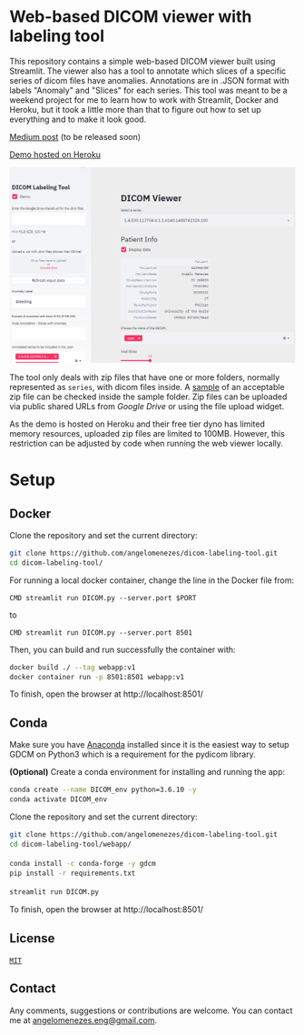 # Web-based DICOM viewer with labeling tool

This repository contains a simple web-based DICOM viewer built using Streamlit. The viewer also has a tool to annotate which slices of a specific series of dicom files have anomalies. Annotations are in .JSON format with labels "Anomaly" and "Slices" for each series. This tool was meant to be a weekend project for me to learn how to work with Streamlit, Docker and Heroku, but it took a little more than that to figure out how to set up everything and to make it look good.

[Medium post](https://github.com/angelomenezes/dicom-labeling-tool/#) (to be released soon)

[Demo hosted on Heroku](https://dicom-labeling-tool.herokuapp.com/)

![](sample/webapp-sample.gif)

The tool only deals with zip files that have one or more folders, normally represented as `series`, with dicom files inside. A [sample](sample/sample.zip) of an acceptable zip file can be checked inside the sample folder.
Zip files can be uploaded via public shared URLs from *Google Drive* or using the file upload widget. 

As the demo is hosted on Heroku and their free tier dyno has limited memory resources, uploaded zip files are limited to 100MB. However, this restriction can be adjusted by code when running the web viewer locally.


# Setup
## Docker

Clone the repository and set the current directory:

```bash
git clone https://github.com/angelomenezes/dicom-labeling-tool.git
cd dicom-labeling-tool/
``` 

For running a local docker container, change the line in the Docker file from:
```docker
CMD streamlit run DICOM.py --server.port $PORT
```
to
```docker
CMD streamlit run DICOM.py --server.port 8501
```

Then, you can build and run successfully the container with:

```bash
docker build ./ --tag webapp:v1
docker container run -p 8501:8501 webapp:v1
```

To finish, open the browser at http://localhost:8501/

## Conda
Make sure you have [Anaconda](https://www.anaconda.com/) installed since it is the easiest way to setup GDCM on Python3 which is a requirement for the pydicom library.

**(Optional)** Create a conda environment for installing and running the app:

```bash
conda create --name DICOM_env python=3.6.10 -y
conda activate DICOM_env
```

Clone the repository and set the current directory:

```bash
git clone https://github.com/angelomenezes/dicom-labeling-tool.git
cd dicom-labeling-tool/webapp/

conda install -c conda-forge -y gdcm
pip install -r requirements.txt

streamlit run DICOM.py
```
To finish, open the browser at http://localhost:8501/

## License
[`MIT`](LICENSE)

## Contact
Any comments, suggestions or contributions are welcome. You can contact me at angelomenezes.eng@gmail.com.
